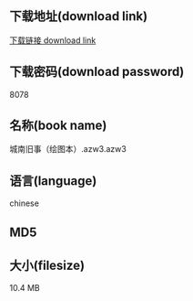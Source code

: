## 下载地址(download link)
[下载链接 download link](https://tutu365.netlify.app/?s=%E5%9F%8E%E5%8D%97%E6%97%A7%E4%BA%8B%EF%BC%88%E7%BB%98%E5%9B%BE%E6%9C%AC%EF%BC%89.azw3)

## 下载密码(download password)
8078

## 名称(book name)
城南旧事（绘图本）.azw3.azw3

## 语言(language)
chinese

## MD5


## 大小(filesize)
10.4 MB
